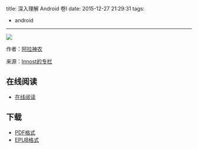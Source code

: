 title: 深入理解 Android 卷I
date: 2015-12-27 21:29:31
tags:
  - android
---

![](http://img3.douban.com/lpic/s11171603.jpg)

作者：[阿拉神农](http://my.csdn.net/Innost)

来源：[Innost的专栏](http://blog.csdn.net/innost)

<!--more-->

## 在线阅读 ##

* [在线阅读](http://wiki.jikexueyuan.com/project/deep-android-v1/)

## 下载 ##

+ [PDF格式](http://wiki.jikexueyuan.com/download/deep-android-v1/pdf/)
+ [EPUB格式](http://wiki.jikexueyuan.com/download/deep-android-v1/pdf/)